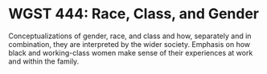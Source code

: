 # WGST 444: Race, Class, and Gender

Conceptualizations of gender, race, and class and how, separately and in combination, they are interpreted by the wider society. Emphasis on how black and working-class women make sense of their experiences at work and within the family.